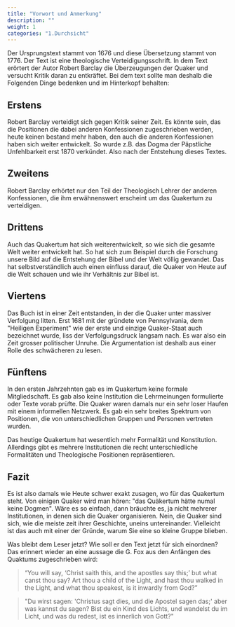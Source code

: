 ```yaml
---
title: "Vorwort und Anmerkung"
description: ""
weight: 1
categories: "1.Durchsicht"
---
```



Der Ursprungstext stammt von 1676 und diese Übersetzung stammt
von 1776. Der Text ist eine theologische Verteidigungsschrift.
In dem Text erörtert der Autor Robert Barclay die Überzeugungen
der Quaker und versucht Kritik daran zu entkräftet. Bei dem
text sollte man deshalb die Folgenden Dinge bedenken und im
Hinterkopf behalten:


Erstens
-------

Robert Barclay verteidigt sich gegen Kritik seiner Zeit.
Es könnte sein, das die Positionen die dabei anderen Konfessionen
zugeschrieben werden, heute keinen bestand mehr haben, den
auch die anderen Konfessionen haben sich weiter entwickelt.
So wurde z.B. das Dogma der Päpstliche Unfehlbarkeit erst 1870
verkündet. Also nach der Entstehung dieses Textes.

Zweitens
--------

Robert Barclay erhörtet nur den Teil der Theologisch Lehrer
der anderen Konfessionen, die ihm erwähnenswert erscheint
um das Quakertum zu verteidigen.

Drittens
--------

Auch das Quakertum hat sich weiterentwickelt, so wie
sich die gesamte Welt weiter entwickelt hat. So hat sich
zum Beispiel durch die Forschung unsere Bild auf die Entstehung
der Bibel und der Welt völlig gewandet. Das hat selbstverständlich
auch einen einfluss darauf, die Quaker von Heute auf die
Welt schauen und wie ihr Verhältnis zur Bibel ist.

Viertens
--------

Das Buch ist in einer Zeit entstanden, in der die Quaker
unter massiver Verfolgung litten. Erst 1681 mit der gründete
von Pennsylvania, dem "Heiligen Experiment" wie der erste und
einzige Quaker-Staat auch bezeichnet wurde, liss der Verfolgungsdruck
langsam nach. Es war also ein Zeit grosser politischer Unruhe.
Die Argumentation ist deshalb aus einer Rolle des schwächeren
zu lesen.

Fünftens
--------

In den ersten Jahrzehnten gab es im Quakertum keine formale
Mitgliedschaft. Es gab also keine Institution die Lehrmeinungen
formulierte oder Texte vorab prüfte. Die Quaker waren damals
nur ein sehr loser Haufen mit einem informellen Netzwerk. Es
gab ein sehr breites Spektrum von Positionen, die von unterschiedlichen
Gruppen und Personen vertreten wurden.

Das heutige Quakertum hat wesentlich mehr Formalität und
Konstitution. Allerdings gibt es mehrere Institutionen die
recht unterschiedliche Formalitäten und Theologische Positionen
repräsentieren.

Fazit
-----

Es ist also damals wie Heute schwer exakt zusagen, wo für
das Quakertum steht. Von einigen Quaker wird man hören:
"das Quäkertum hätte numal keine Dogmen". Wäre es so einfach,
dann bräuchte es, ja nicht mehrerer Institutionen, in denen
sich die Quaker organisieren. Nein, die Quaker sind sich,
wie die meiste zeit ihrer Geschichte, uneins untereinander.
Vielleicht ist das auch mit einer der Gründe, warum Sie eine
so kleine Gruppe blieben.

Was bleibt dem Leser jetzt? Wie soll er den Text jetzt für
sich einordnen? Das erinnert wieder an eine aussage die
G. Fox aus den Anfängen des Quaktums zugeschrieben wird:

> “You will say,
> ‘Christ saith this, and the apostles say this;’
> but what canst thou say? Art thou a child of the Light,
> and hast thou walked in the Light, and what thou speakest,
> is it inwardly from God?”

> "Du wirst sagen:
> 'Christus sagt dies, und die Apostel sagen das;' aber
> was kannst du sagen? Bist du ein Kind des Lichts, und
> wandelst du im Licht, und was du redest, ist es innerlich
> von Gott?"